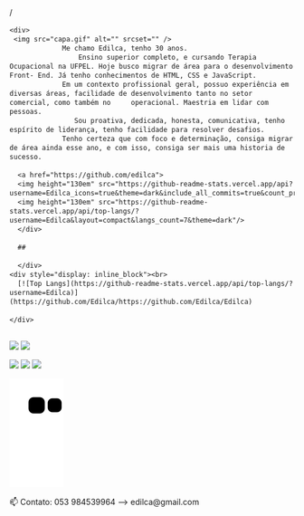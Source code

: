 ##

/

    <div>
     <img src="capa.gif" alt="" srcset="" />
                 Me chamo Edilca, tenho 30 anos.
                     Ensino superior completo, e cursando Terapia Ocupacional na UFPEL. Hoje busco migrar de área para o desenvolvimento Front- End. Já tenho conhecimentos de HTML, CSS e JavaScript. 
                 Em um contexto profissional geral, possuo experiência em diversas áreas, facilidade de desenvolvimento tanto no setor comercial, como também no     operacional. Maestria em lidar com pessoas. 
                    Sou proativa, dedicada, honesta, comunicativa, tenho espírito de liderança, tenho facilidade para resolver desafios.
                 Tenho certeza que com foco e determinação, consiga migrar de área ainda esse ano, e com isso, consiga ser mais uma historia de sucesso.
         
      <a href="https://github.com/edilca">
      <img height="130em" src="https://github-readme-stats.vercel.app/api?username=Edilca_icons=true&theme=dark&include_all_commits=true&count_private=true"/>
      <img height="130em" src="https://github-readme-stats.vercel.app/api/top-langs/?username=Edilca&layout=compact&langs_count=7&theme=dark"/>
      </div>
      
      ##
      
      </div>
    <div style="display: inline_block"><br>
      [![Top Langs](https://github-readme-stats.vercel.app/api/top-langs/?username=Edilca)](https://github.com/Edilca/https://github.com/Edilca/Edilca)

    </div>

##

<div> 
  <a href="https://www.youtube.com/channel/UCf9_embf24AMNoN77pF02cA" target="_blank"><img src="https://img.shields.io/badge/YouTube-FF0000?style=for-the-badge&logo=youtube&logoColor=white" target="_blank"></a>
  <a href="https://www.instagram.com/edilca_costa/" target="_blank"><img src="https://img.shields.io/badge/-Instagram-%23E4405F?style=for-the-badge&logo=instagram&logoColor=white" target="_blank"></a>

<a href="discord" target="_blank"><img src="https://img.shields.io/badge/Discord-7289DA?style=for-the-badge&logo=discord&logoColor=white" target="_blank"></a>
<a href = "mailto:edilca@gmail.com"><img src="https://img.shields.io/badge/-Gmail-%23333?style=for-the-badge&logo=gmail&logoColor=white" target="_blank"></a>
<a href="https://www.linkedin.com/in/edilca-costa-624254218/" target="_blank"><img src="https://img.shields.io/badge/-LinkedIn-%230077B5?style=for-the-badge&logo=linkedin&logoColor=white" target="_blank"></a>

![Snake animation](https://github.com/rafaballerini/rafaballerini/blob/output/github-contribution-grid-snake.svg)

</div>
📫 Contato: 053 984539964 --> edilca@gmail.com
